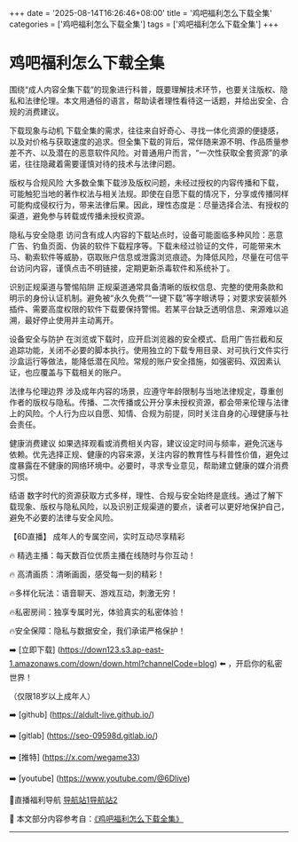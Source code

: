 +++
date = '2025-08-14T16:26:46+08:00'
title = '鸡吧福利怎么下载全集'
categories = ['鸡吧福利怎么下载全集']
tags = ['鸡吧福利怎么下载全集']
+++

# 鸡吧福利怎么下载全集

围绕“成人内容全集下载”的现象进行科普，既要理解技术环节，也要关注版权、隐私和法律伦理。本文用通俗的语言，帮助读者理性看待这一话题，并给出安全、合规的消费建议。

下载现象与动机
下载全集的需求，往往来自好奇心、寻找一体化资源的便捷感，以及对价格与获取速度的追求。但全集下载的背后，常伴随来源不明、作品质量参差不齐、以及潜在的恶意软件风险。对普通用户而言，“一次性获取全套资源”的承诺，往往隐藏着需要谨慎对待的技术与法律问题。

版权与合规风险
大多数全集下载涉及版权问题，未经过授权的内容传播和下载，可能触犯当地的著作权法与相关法规。即使在自愿下载的情况下，分享或传播同样可能构成侵权行为，带来法律后果。因此，理性态度是：尽量选择合法、有授权的渠道，避免参与转载或传播未授权资源。

隐私与安全隐患
访问含有成人内容的下载站点时，设备可能面临多种风险：恶意广告、钓鱼页面、伪装的软件下载程序等。下载未经过验证的文件，可能带来木马、勒索软件等威胁，窃取账户信息或泄露浏览痕迹。为降低风险，尽量在可信平台访问内容，谨慎点击不明链接，定期更新杀毒软件和系统补丁。

识别正规渠道与警惕陷阱
正规渠道通常具备清晰的版权信息、完整的使用条款和明示的身份认证机制。避免被“永久免费”“一键下载”等字眼诱导；对要求安装额外插件、需要高度权限的软件下载要保持警惕。若某平台缺乏透明信息、来源难以追溯，最好停止使用并主动离开。

设备安全与防护
在浏览或下载时，应开启浏览器的安全模式、启用广告拦截和反追踪功能，关闭不必要的脚本执行。使用独立的下载专用目录、对可执行文件实行沙盒运行等做法，能降低潜在风险。常规的账户安全措施，如强密码、双因素认证，也应覆盖与下载相关的账户。

法律与伦理边界
涉及成年内容的场景，应遵守年龄限制与当地法律规定，尊重创作者的版权与隐私。传播、二次传播或公开分享未授权资源，都会带来伦理与法律上的风险。个人行为应以自愿、知情、合规为前提，同时关注自身的心理健康与社会责任。

健康消费建议
如果选择观看或消费相关内容，建议设定时间与频率，避免沉迷与依赖。优先选择正规、健康的内容来源，关注内容的教育性与科普性价值，避免过度暴露在不健康的网络环境中。必要时，寻求专业意见，帮助建立健康的媒介消费习惯。

结语
数字时代的资源获取方式多样，理性、合规与安全始终是底线。通过了解下载现象、版权与隐私风险，以及识别正规渠道的要点，读者可以更好地保护自己，避免不必要的法律与安全风险。

【6D直播】 成年人的专属空间，实时互动尽享精彩

🔥 精选主播：每天数百位优质主播在线随时与你互动！

🔥 高清画质：清晰画面，感受每一刻的精彩！

🔥多样化玩法：语音聊天、游戏互动，刺激无穷！

🔥私密房间：独享专属时光，体验真实的私密体验！

🔥安全保障：隐私与数据安全，我们承诺严格保护！

➡️ [立即下载] (https://down123.s3.ap-east-1.amazonaws.com/down/down.html?channelCode=blog) ⬅️ ，开启你的私密世界！

 （仅限18岁以上成年人）

➡️ [github] (https://aldult-live.github.io/)

➡️ [gitlab] (https://seo-09598d.gitlab.io/)

➡️ [推特] (https://x.com/wegame33)

➡️ [youtube] (https://www.youtube.com/@6Dlive)

🔞直播福利导航   [导航站1](https://webstack-86085a.gitlab.io/)[导航站2](https://onlygit123-2.github.io/)


📘 本文部分内容参考自：[《鸡吧福利怎么下载全集》](https://webstack-hugo-15.pages.dev/)

---
